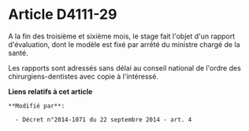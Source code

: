 # Article D4111-29

A la fin des troisième et sixième mois, le stage fait l'objet d'un rapport d'évaluation, dont le modèle est fixé par arrêté
du ministre chargé de la santé. 

Les rapports sont adressés sans délai au conseil national de l'ordre des chirurgiens-dentistes avec copie à l'intéressé.

**Liens relatifs à cet article**

	**Modifié par**:

	  - Décret n°2014-1071 du 22 septembre 2014 - art. 4
